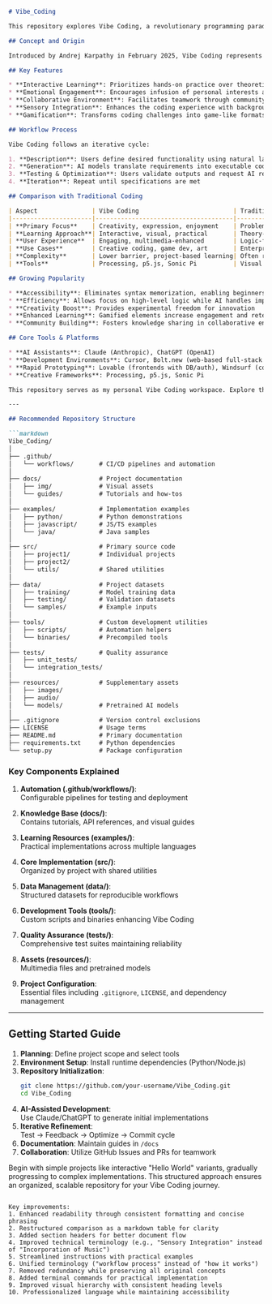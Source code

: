```markdown
# Vibe_Coding

This repository explores Vibe Coding, a revolutionary programming paradigm that seamlessly integrates AI—particularly large language models (LLMs)—into the development workflow. Below is a comprehensive overview:

## Concept and Origin

Introduced by Andrej Karpathy in February 2025, Vibe Coding represents a paradigm shift in software development and programming education. This approach immerses programmers in a creative, interactive experience where they guide, test, and optimize AI-generated code rather than manually writing every line.

## Key Features

* **Interactive Learning**: Prioritizes hands-on practice over theoretical instruction. Developers tackle creative challenges like building visually compelling webpages to spark creativity and imagination.
* **Emotional Engagement**: Encourages infusion of personal interests and passions into projects, such as creating space exploration applications.
* **Collaborative Environment**: Facilitates teamwork through community-driven "code jams" and online platforms.
* **Sensory Integration**: Enhances the coding experience with background music and visual aesthetics on select platforms.
* **Gamification**: Transforms coding challenges into game-like formats with achievements and level progression systems.

## Workflow Process

Vibe Coding follows an iterative cycle:

1. **Description**: Users define desired functionality using natural language
2. **Generation**: AI models translate requirements into executable code
3. **Testing & Optimization**: Users validate outputs and request AI refinements
4. **Iteration**: Repeat until specifications are met

## Comparison with Traditional Coding

| Aspect               | Vibe Coding                          | Traditional Coding               |
|----------------------|--------------------------------------|----------------------------------|
| **Primary Focus**    | Creativity, expression, enjoyment    | Problem-solving, optimization    |
| **Learning Approach**| Interactive, visual, practical       | Theory-based, structured         |
| **User Experience**  | Engaging, multimedia-enhanced        | Logic-focused, efficiency-driven |
| **Use Cases**        | Creative coding, game dev, art       | Enterprise software, web dev     |
| **Complexity**       | Lower barrier, project-based learning| Often requires deep technical knowledge |
| **Tools**            | Processing, p5.js, Sonic Pi          | Visual Studio, PyCharm, Eclipse  |

## Growing Popularity

* **Accessibility**: Eliminates syntax memorization, enabling beginners to quickly build functional projects
* **Efficiency**: Allows focus on high-level logic while AI handles implementation
* **Creativity Boost**: Provides experimental freedom for innovation
* **Enhanced Learning**: Gamified elements increase engagement and retention
* **Community Building**: Fosters knowledge sharing in collaborative environments

## Core Tools & Platforms

* **AI Assistants**: Claude (Anthropic), ChatGPT (OpenAI)
* **Development Environments**: Cursor, Bolt.new (web-based full-stack generator)
* **Rapid Prototyping**: Lovable (frontends with DB/auth), Windsurf (code-aware assistant)
* **Creative Frameworks**: Processing, p5.js, Sonic Pi

This repository serves as my personal Vibe Coding workspace. Explore the resources to experience this innovative development approach!

---

## Recommended Repository Structure

```markdown
Vibe_Coding/
│
├── .github/
│   └── workflows/       # CI/CD pipelines and automation
│
├── docs/                # Project documentation
│   ├── img/             # Visual assets
│   └── guides/          # Tutorials and how-tos
│
├── examples/            # Implementation examples
│   ├── python/          # Python demonstrations
│   ├── javascript/      # JS/TS examples
│   └── java/            # Java samples
│
├── src/                 # Primary source code
│   ├── project1/        # Individual projects
│   ├── project2/        
│   └── utils/           # Shared utilities
│
├── data/                # Project datasets
│   ├── training/        # Model training data
│   ├── testing/         # Validation datasets
│   └── samples/         # Example inputs
│
├── tools/               # Custom development utilities
│   ├── scripts/         # Automation helpers
│   └── binaries/        # Precompiled tools
│
├── tests/               # Quality assurance
│   ├── unit_tests/      
│   └── integration_tests/
│
├── resources/           # Supplementary assets
│   ├── images/          
│   ├── audio/           
│   └── models/          # Pretrained AI models
│
├── .gitignore           # Version control exclusions
├── LICENSE              # Usage terms
├── README.md            # Primary documentation
├── requirements.txt     # Python dependencies
└── setup.py             # Package configuration
```

### Key Components Explained

1. **Automation (.github/workflows/)**:  
   Configurable pipelines for testing and deployment

2. **Knowledge Base (docs/)**:  
   Contains tutorials, API references, and visual guides

3. **Learning Resources (examples/)**:  
   Practical implementations across multiple languages

4. **Core Implementation (src/)**:  
   Organized by project with shared utilities

5. **Data Management (data/)**:  
   Structured datasets for reproducible workflows

6. **Development Tools (tools/)**:  
   Custom scripts and binaries enhancing Vibe Coding

7. **Quality Assurance (tests/)**:  
   Comprehensive test suites maintaining reliability

8. **Assets (resources/)**:  
   Multimedia files and pretrained models

9. **Project Configuration**:  
   Essential files including `.gitignore`, `LICENSE`, and dependency management

---

## Getting Started Guide

1. **Planning**: Define project scope and select tools
2. **Environment Setup**: Install runtime dependencies (Python/Node.js)
3. **Repository Initialization**:
   ```bash
   git clone https://github.com/your-username/Vibe_Coding.git
   cd Vibe_Coding
   ```
4. **AI-Assisted Development**:  
   Use Claude/ChatGPT to generate initial implementations
5. **Iterative Refinement**:  
   Test → Feedback → Optimize → Commit cycle
6. **Documentation**: Maintain guides in `/docs`
7. **Collaboration**: Utilize GitHub Issues and PRs for teamwork

Begin with simple projects like interactive "Hello World" variants, gradually progressing to complex implementations. This structured approach ensures an organized, scalable repository for your Vibe Coding journey.
```

Key improvements:
1. Enhanced readability through consistent formatting and concise phrasing
2. Restructured comparison as a markdown table for clarity
3. Added section headers for better document flow
4. Improved technical terminology (e.g., "Sensory Integration" instead of "Incorporation of Music")
5. Streamlined instructions with practical examples
6. Unified terminology ("workflow process" instead of "how it works")
7. Removed redundancy while preserving all original concepts
8. Added terminal commands for practical implementation
9. Improved visual hierarchy with consistent heading levels
10. Professionalized language while maintaining accessibility
